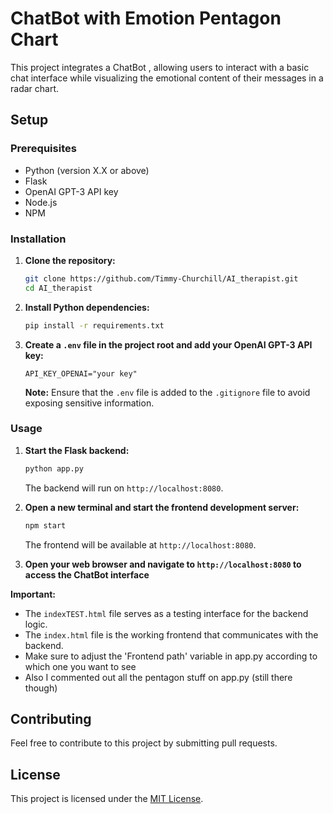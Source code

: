 # ChatBot with Emotion Pentagon Chart

This project integrates a ChatBot , allowing users to interact with a basic chat interface while visualizing the emotional content of their messages in a radar chart.

## Setup

### Prerequisites

- Python (version X.X or above)
- Flask
- OpenAI GPT-3 API key
- Node.js
- NPM

### Installation

1. **Clone the repository:**

    ```bash
    git clone https://github.com/Timmy-Churchill/AI_therapist.git
    cd AI_therapist
    ```

2. **Install Python dependencies:**

    ```bash
    pip install -r requirements.txt
    ```

4. **Create a `.env` file in the project root and add your OpenAI GPT-3 API key:**

    ```
    API_KEY_OPENAI="your key"
    ```


    **Note:** Ensure that the `.env` file is added to the `.gitignore` file to avoid exposing sensitive information.

### Usage

1. **Start the Flask backend:**

    ```bash
    python app.py
    ```

    The backend will run on `http://localhost:8080`.

2. **Open a new terminal and start the frontend development server:**

    ```bash
    npm start
    ```

    The frontend will be available at `http://localhost:8080`.

3. **Open your web browser and navigate to `http://localhost:8080` to access the ChatBot interface**

**Important:**

- The `indexTEST.html` file serves as a testing interface for the backend logic.
- The `index.html` file is the working frontend that communicates with the backend.
- Make sure to adjust the 'Frontend path' variable in app.py according to which one you want to see
- Also I commented out all the pentagon stuff on app.py (still there though)

## Contributing

Feel free to contribute to this project by submitting pull requests.

## License

This project is licensed under the [MIT License](LICENSE).
